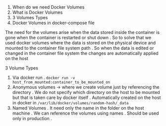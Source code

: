 1) When do we need Docker Volumes
2) What is Docker Volumes
3) 3 Volumes Types
4) Docker Volumes in docker-compose file

<p>The need for the volumes arise when the data stored inside the container is gone when the container is restarted or shut down . So to solve that we used docker volumes where the data is stored on the physical device and mounted to the container file system path . So when the data is edited or changed in the container file system the changes are automatically applied on the host </p>


3 Volume Types
1) Via docker run . `docker run -v host_from_mounted:container_to_be_mounted_on` 
2) Anonymous volumes -> where we create volume just by referencing the directory . We do not specify which directory on the host to be mounted but that is taken care by docker itself  . Automatically created on the host in docker in `/var/lib/docker/volumes/random-hash/_data ` 
3) Named Volumes  . It need only the name in the folder on the host machine . We can reference the volumes using names . Should be used only in production  . 